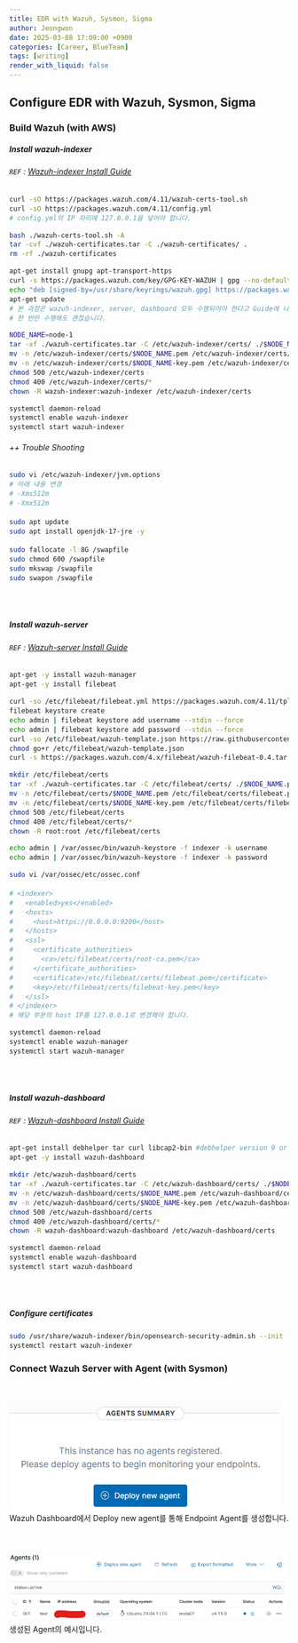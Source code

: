 ```yaml
---
title: EDR with Wazuh, Sysmon, Sigma
author: Jeongwon
date: 2025-03-08 17:09:00 +0900
categories: [Career, BlueTeam]
tags: [writing]
render_with_liquid: false
---
```

## Configure EDR with Wazuh, Sysmon, Sigma

### Build Wazuh (with AWS)

##### Install wazuh-indexer
###### `REF` : [Wazuh-indexer Install Guide](https://documentation.wazuh.com/current/installation-guide/wazuh-indexer/step-by-step.html)

```bash
curl -sO https://packages.wazuh.com/4.11/wazuh-certs-tool.sh
curl -sO https://packages.wazuh.com/4.11/config.yml
# config.yml의 IP 자리에 127.0.0.1을 넣어야 합니다. 
```

```bash
bash ./wazuh-certs-tool.sh -A
tar -cvf ./wazuh-certificates.tar -C ./wazuh-certificates/ .
rm -rf ./wazuh-certificates
```

```bash
apt-get install gnupg apt-transport-https
curl -s https://packages.wazuh.com/key/GPG-KEY-WAZUH | gpg --no-default-keyring --keyring gnupg-ring:/usr/share/keyrings/wazuh.gpg --import && chmod 644 /usr/share/keyrings/wazuh.gpg
echo "deb [signed-by=/usr/share/keyrings/wazuh.gpg] https://packages.wazuh.com/4.x/apt/ stable main" | tee -a /etc/apt/sources.list.d/wazuh.list
apt-get update
# 본 과정은 wazuh-indexer, server, dashboard 모두 수행되어야 한다고 Guide에 나와있지만,
# 한 번만 수행해도 괜찮습니다.
```

```bash
NODE_NAME=node-1
tar -xf ./wazuh-certificates.tar -C /etc/wazuh-indexer/certs/ ./$NODE_NAME.pem ./$NODE_NAME-key.pem ./admin.pem ./admin-key.pem ./root-ca.pem
mv -n /etc/wazuh-indexer/certs/$NODE_NAME.pem /etc/wazuh-indexer/certs/indexer.pem
mv -n /etc/wazuh-indexer/certs/$NODE_NAME-key.pem /etc/wazuh-indexer/certs/indexer-key.pem
chmod 500 /etc/wazuh-indexer/certs
chmod 400 /etc/wazuh-indexer/certs/*
chown -R wazuh-indexer:wazuh-indexer /etc/wazuh-indexer/certs
```

```bash
systemctl daemon-reload
systemctl enable wazuh-indexer
systemctl start wazuh-indexer
```

###### ++ Trouble Shooting

```bash
sudo vi /etc/wazuh-indexer/jvm.options
# 아래 내용 변경
# -Xms512m
# -Xmx512m

sudo apt update
sudo apt install openjdk-17-jre -y

sudo fallocate -l 8G /swapfile
sudo chmod 600 /swapfile
sudo mkswap /swapfile
sudo swapon /swapfile
```

<br><br>

##### Install wazuh-server
###### `REF` : [Wazuh-server Install Guide](https://documentation.wazuh.com/current/installation-guide/wazuh-server/step-by-step.html)

```bash
apt-get -y install wazuh-manager
apt-get -y install filebeat
```

```bash
curl -so /etc/filebeat/filebeat.yml https://packages.wazuh.com/4.11/tpl/wazuh/filebeat/filebeat.yml
filebeat keystore create
echo admin | filebeat keystore add username --stdin --force
echo admin | filebeat keystore add password --stdin --force
curl -so /etc/filebeat/wazuh-template.json https://raw.githubusercontent.com/wazuh/wazuh/v4.11.0/extensions/elasticsearch/7.x/wazuh-template.json
chmod go+r /etc/filebeat/wazuh-template.json
curl -s https://packages.wazuh.com/4.x/filebeat/wazuh-filebeat-0.4.tar.gz | tar -xvz -C /usr/share/filebeat/module
```

```bash
mkdir /etc/filebeat/certs
tar -xf ./wazuh-certificates.tar -C /etc/filebeat/certs/ ./$NODE_NAME.pem ./$NODE_NAME-key.pem ./root-ca.pem
mv -n /etc/filebeat/certs/$NODE_NAME.pem /etc/filebeat/certs/filebeat.pem
mv -n /etc/filebeat/certs/$NODE_NAME-key.pem /etc/filebeat/certs/filebeat-key.pem
chmod 500 /etc/filebeat/certs
chmod 400 /etc/filebeat/certs/*
chown -R root:root /etc/filebeat/certs
```

```bash
echo admin | /var/ossec/bin/wazuh-keystore -f indexer -k username
echo admin | /var/ossec/bin/wazuh-keystore -f indexer -k password
```

```bash
sudo vi /var/ossec/etc/ossec.conf

# <indexer>
#   <enabled>yes</enabled>
#   <hosts>
#     <host>https://0.0.0.0:9200</host>
#   </hosts>
#   <ssl>
#     <certificate_authorities>
#       <ca>/etc/filebeat/certs/root-ca.pem</ca>
#     </certificate_authorities>
#     <certificate>/etc/filebeat/certs/filebeat.pem</certificate>
#     <key>/etc/filebeat/certs/filebeat-key.pem</key>
#   </ssl>
# </indexer>
# 해당 부분의 host IP를 127.0.0.1로 변경해야 합니다.
```

```bash
systemctl daemon-reload
systemctl enable wazuh-manager
systemctl start wazuh-manager
```

<br><br>

##### Install wazuh-dashboard
###### `REF` : [Wazuh-dashboard Install Guide](https://documentation.wazuh.com/current/installation-guide/wazuh-dashboard/step-by-step.html)

```bash
apt-get install debhelper tar curl libcap2-bin #debhelper version 9 or later
apt-get -y install wazuh-dashboard
```

```bash
mkdir /etc/wazuh-dashboard/certs
tar -xf ./wazuh-certificates.tar -C /etc/wazuh-dashboard/certs/ ./$NODE_NAME.pem ./$NODE_NAME-key.pem ./root-ca.pem
mv -n /etc/wazuh-dashboard/certs/$NODE_NAME.pem /etc/wazuh-dashboard/certs/dashboard.pem
mv -n /etc/wazuh-dashboard/certs/$NODE_NAME-key.pem /etc/wazuh-dashboard/certs/dashboard-key.pem
chmod 500 /etc/wazuh-dashboard/certs
chmod 400 /etc/wazuh-dashboard/certs/*
chown -R wazuh-dashboard:wazuh-dashboard /etc/wazuh-dashboard/certs
```

```bash
systemctl daemon-reload
systemctl enable wazuh-dashboard
systemctl start wazuh-dashboard
```

<br><br>

##### Configure certificates

```bash
sudo /usr/share/wazuh-indexer/bin/opensearch-security-admin.sh --init
systemctl restart wazuh-indexer
```

### Connect Wazuh Server with Agent (with Sysmon)
<br><br>
![image](assets/img/edr-with-wazuh-sysmon-sigma/deploy_agent.png)
Wazuh Dashboard에서 Deploy new agent를 통해 Endpoint Agent를 생성합니다.

<br><br>
![image](assets/img/edr-with-wazuh-sysmon-sigma/created_agent.png)
생성된 Agent의 예시입니다.





